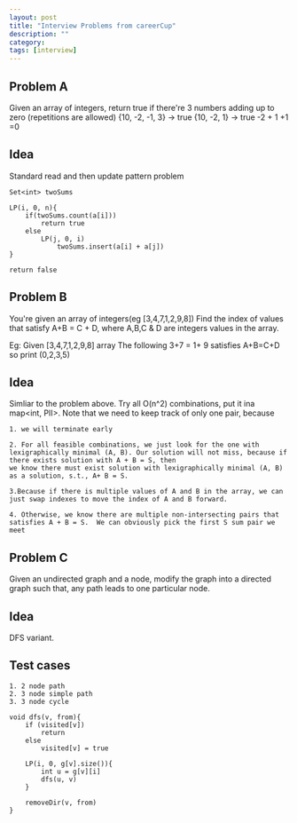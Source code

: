 ```yaml
---
layout: post
title: "Interview Problems from careerCup"
description: ""
category: 
tags: [interview]
---
```


Problem A
--------
Given an array of integers, return true if there're 3 numbers adding up to zero (repetitions are allowed)
{10, -2, -1, 3} -> true
{10, -2, 1} -> true -2 + 1 +1 =0

Idea
------
Standard read and then update pattern problem

```
Set<int> twoSums 

LP(i, 0, n){
	if(twoSums.count(a[i])) 
		return true
	else
		LP(j, 0, i)
			twoSums.insert(a[i] + a[j])
}

return false
```


Problem B
-------
You're given an array of integers(eg [3,4,7,1,2,9,8]) Find the index of values that satisfy A+B = C + D, where A,B,C & D are integers values in the array.

Eg: Given [3,4,7,1,2,9,8] array
The following
3+7 = 1+ 9 satisfies A+B=C+D
so print (0,2,3,5)

Idea
-------
Simliar to the problem above. Try all O(n^2) combinations, put it ina map<int, PII>. Note that we need to keep track of only one pair, because 
```
1. we will terminate early

2. For all feasible combinations, we just look for the one with lexigraphically minimal (A, B). Our solution will not miss, because if there exists solution with A + B = S, then 
we know there must exist solution with lexigraphically minimal (A, B) as a solution, s.t., A+ B = S. 

3.Because if there is multiple values of A and B in the array, we can just swap indexes to move the index of A and B forward.

4. Otherwise, we know there are multiple non-intersecting pairs that satisfies A + B = S.  We can obviously pick the first S sum pair we meet
```  


Problem C
-------
Given an undirected graph and a node, modify the graph into a directed graph such that, any path leads to one particular node.

Idea
-------
DFS variant. 

Test cases
-----
```
1. 2 node path
2. 3 node simple path
3. 3 node cycle

```

```
void dfs(v, from){
	if (visited[v])
		return
	else
		visited[v] = true

	LP(i, 0, g[v].size()){
		int u = g[v][i]
		dfs(u, v)
	}

	removeDir(v, from)
}
```
